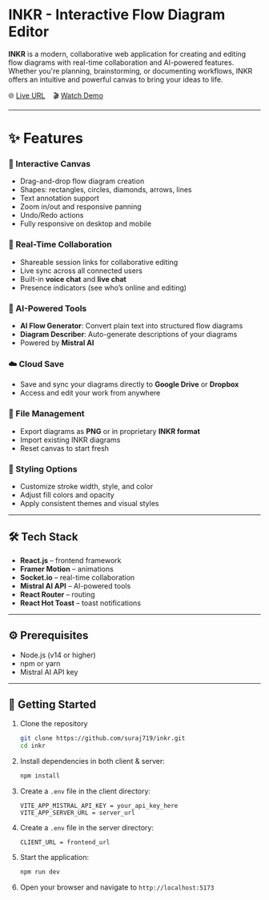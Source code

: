 # INKR - Interactive Flow Diagram Editor

**INKR** is a modern, collaborative web application for creating and editing flow diagrams with real-time collaboration and AI-powered features. Whether you're planning, brainstorming, or documenting workflows, INKR offers an intuitive and powerful canvas to bring your ideas to life.

🌐 [Live URL](https://inkr7.vercel.app) &nbsp;&nbsp;&nbsp;🎬 [Watch Demo](https://youtu.be/demo-link)

---

# ✨ Features

### 🎨 Interactive Canvas

- Drag-and-drop flow diagram creation
- Shapes: rectangles, circles, diamonds, arrows, lines
- Text annotation support
- Zoom in/out and responsive panning
- Undo/Redo actions
- Fully responsive on desktop and mobile

### 🤝 Real-Time Collaboration

- Shareable session links for collaborative editing
- Live sync across all connected users
- Built-in **voice chat** and **live chat**
- Presence indicators (see who’s online and editing)

### 🤖 AI-Powered Tools

- **AI Flow Generator**: Convert plain text into structured flow diagrams
- **Diagram Describer**: Auto-generate descriptions of your diagrams
- Powered by **Mistral AI**

### ☁️ Cloud Save

- Save and sync your diagrams directly to **Google Drive** or **Dropbox**
- Access and edit your work from anywhere

### 💾 File Management

- Export diagrams as **PNG** or in proprietary **INKR format**
- Import existing INKR diagrams
- Reset canvas to start fresh

### 🎨 Styling Options

- Customize stroke width, style, and color
- Adjust fill colors and opacity
- Apply consistent themes and visual styles

---

## 🛠️ Tech Stack

- **React.js** – frontend framework
- **Framer Motion** – animations
- **Socket.io** – real-time collaboration
- **Mistral AI API** – AI-powered tools
- **React Router** – routing
- **React Hot Toast** – toast notifications

---

## ⚙️ Prerequisites

- Node.js (v14 or higher)
- npm or yarn
- Mistral AI API key

---

## 🚀 Getting Started

1. Clone the repository
   ```bash
   git clone https://github.com/suraj719/inkr.git
   cd inkr
   ```
2. Install dependencies in both client & server:

   ```bash
   npm install
   ```

3. Create a `.env` file in the client directory:
   ```
   VITE_APP_MISTRAL_API_KEY = your_api_key_here
   VITE_APP_SERVER_URL = server_url
   ```
4. Create a `.env` file in the server directory:

   ```
   CLIENT_URL = frontend_url
   ```

5. Start the application:

   ```bash
   npm run dev
   ```

6. Open your browser and navigate to `http://localhost:5173`
